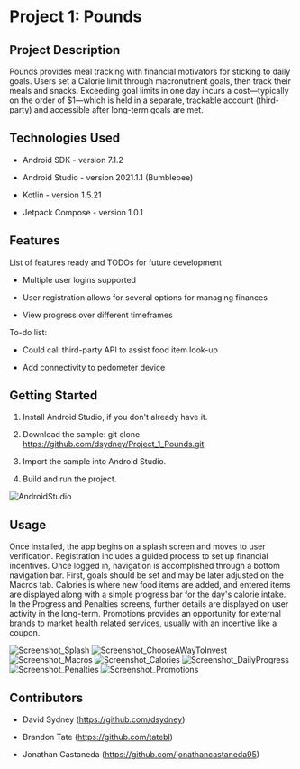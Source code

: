 # Project 1: Pounds



## Project Description



Pounds provides meal tracking with financial motivators for sticking to daily goals. Users set a Calorie limit through macronutrient goals, then track their meals and snacks. Exceeding goal limits in one day incurs a cost—typically on the order of $1—which is held in a separate, trackable account (third-party) and accessible after long-term goals are met.



## Technologies Used



* Android SDK - version 7.1.2

* Android Studio - version 2021.1.1 (Bumblebee)

* Kotlin - version 1.5.21

* Jetpack Compose - version 1.0.1



## Features



List of features ready and TODOs for future development

* Multiple user logins supported

* User registration allows for several options for managing finances

* View progress over different timeframes



To-do list:

* Could call third-party API to assist food item look-up

* Add connectivity to pedometer device



## Getting Started



1. Install Android Studio, if you don't already have it.

2. Download the sample: git clone https://github.com/dsydney/Project_1_Pounds.git

3. Import the sample into Android Studio.

4. Build and run the project.



![AndroidStudio](https://user-images.githubusercontent.com/100707359/162236658-90517077-83ff-4385-8896-8f4a5c8ca03f.png)



## Usage



Once installed, the app begins on a splash screen and moves to user verification. Registration includes a guided process to set up financial incentives. Once logged in, navigation is accomplished through a bottom navigation bar. First, goals should be set and may be later adjusted on the Macros tab. Calories is where new food items are added, and entered items are displayed along with a simple progress bar for the day's calorie intake. In the Progress and Penalties screens, further details are displayed on user activity in the long-term. Promotions provides an opportunity for external brands to market health related services, usually with an incentive like a coupon.



![Screenshot_Splash](https://user-images.githubusercontent.com/100707359/162246183-a687b386-385a-4f63-adc8-d5e8fb635f74.png) ![Screenshot_ChooseAWayToInvest](https://user-images.githubusercontent.com/100707359/162246214-5e214641-69bd-4227-846e-91bda85d659a.png) ![Screenshot_Macros](https://user-images.githubusercontent.com/100707359/162248571-61cbbb9a-a12c-47a2-a0b2-077767f39e28.png) ![Screenshot_Calories](https://user-images.githubusercontent.com/100707359/162248760-9f1d0a65-1bea-48f7-963c-3c10788444a2.png) ![Screenshot_DailyProgress](https://user-images.githubusercontent.com/100707359/162248795-23171d42-6e27-4d55-a0e6-dbad2555a780.png) ![Screenshot_Penalties](https://user-images.githubusercontent.com/100707359/162248861-edc3f17a-08b6-4e25-8e22-9820b463e59e.png) ![Screenshot_Promotions](https://user-images.githubusercontent.com/100707359/162248887-79a194d5-67e7-4ab8-83a7-57184e2ac438.png)



## Contributors



* David Sydney (<https://github.com/dsydney>)

* Brandon Tate (<https://github.com/tatebl>)

* Jonathan Castaneda (<https://github.com/jonathancastaneda95>)

